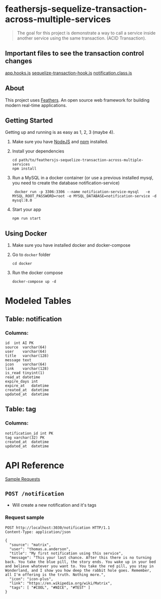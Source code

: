 # feathersjs-sequelize-transaction-across-multiple-services

> The goal for this project is demonstrate a way to call a service inside another service using the same transaction. (ACID Transaction).

## Important files to see the transaction control changes

[app.hooks.js](src/hooks/../app.hooks.js)
[sequelize-transaction-hook.js](src/hooks/sequelize-transaction-hook.js)
[notification.class.js](src/services/notification/notification.class.js)

## About

This project uses [Feathers](http://feathersjs.com). An open source web framework for building modern real-time applications.

## Getting Started

Getting up and running is as easy as 1, 2, 3 (maybe 4).

1. Make sure you have [NodeJS](https://nodejs.org/) and [npm](https://www.npmjs.com/) installed.
2. Install your dependencies

    ```
    cd path/to/feathersjs-sequelize-transaction-across-multiple-services
    npm install
    ```
3. Run a MySQL in a docker container (or use a previous installed mysql, you need to create the database notification-service)

   ```
	docker run -p 3306:3306 --name notification-service-mysql	-e MYSQL_ROOT_PASSWORD=root	-e MYSQL_DATABASE=notification-service -d mysql:8.0
	```
4. Start your app

    ```
    npm run start
    ```

## Using Docker

1. Make sure you have installed docker and docker-compose
2. Go to `docker` folder

    ```
    cd docker
    ```
3. Run the docker compose

    ```
    docker-compose up -d
    ```

# Modeled Tables

## Table: notification

### Columns:
	id	int AI PK
	source	varchar(64)
	user	varchar(64)
	title	varchar(128)
	message	text
	icon	varchar(64)
	link	varchar(128)
	is_read	tinyint(1)
	read_at	datetime
	expire_days	int
	expire_at	datetime
	created_at	datetime
	updated_at	datetime

## Table: tag

### Columns:
	notification_id	int PK
	tag	varchar(32) PK
	created_at	datetime
	updated_at	datetime

# API Reference

[Sample Requests](src/../test/http-requests/notification.http)


## `POST /notification`

  * Will create a new notification and it's tags

### Request sample
```
POST http://localhost:3030/notification HTTP/1.1
Content-Type: application/json

{
  "source": "matrix",
  "user": "thomas.a.anderson",
  "title": "My first notification using this service",
  "message": "This your last chance. After this there is no turning back. You take the blue pill, the story ends. You wake up in your bed and believe whatever you want to. You take the red pill, you stay in Wonderland, and I show you how deep the rabbit hole goes. Remember, all I'm offering is the truth. Nothing more.",
  "icon": "icon-plus",
  "link": "https://en.wikipedia.org/wiki/Matrix",
  "tags": [ "#COOL", "#NICE", "#TEST" ]
}
```
